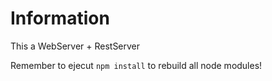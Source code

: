 # Information

This a WebServer + RestServer

Remember to ejecut ```npm install``` to rebuild all node modules!